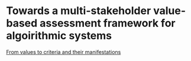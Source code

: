 # Towards a multi-stakeholder value-based assessment framework for algoirithmic systems

[From values to criteria and their manifestations](Table1.md)
